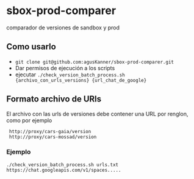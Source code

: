 # sbox-prod-comparer
comparador de versiones de sandbox y prod
## Como usarlo

* ```git clone git@github.com:agusKanner/sbox-prod-comparer.git```
* Dar permisos de ejecución a los scripts
* ejecutar ```./check_version_batch_process.sh {archivo_con_urls_versions} {url_chat_de_google}```

## Formato archivo de URls

El archivo con las urls de versiones debe contener una URL por renglon, como por ejemplo

```
 http://proxy/cars-gaia/version
 http://proxy/cars-mossad/version
```


### Ejemplo

`./check_version_batch_process.sh urls.txt https://chat.googleapis.com/v1/spaces.....`
